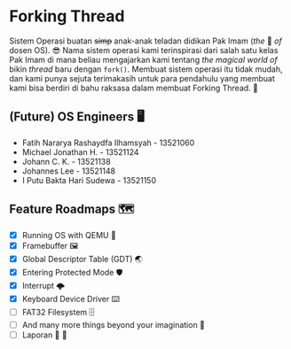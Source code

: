 # Forking Thread

Sistem Operasi buatan ~~simp~~ anak-anak teladan didikan Pak Imam (_the_ 🐐 _of_ dosen OS). 😎
Nama sistem operasi kami terinspirasi dari salah satu kelas Pak Imam di mana beliau mengajarkan kami tentang _the magical world of_ bikin _thread_ baru dengan `fork()`.
Membuat sistem operasi itu tidak mudah, dan kami punya sejuta terimakasih untuk para pendahulu yang membuat kami bisa berdiri di bahu raksasa dalam membuat Forking Thread. 🙏

## (Future) OS Engineers 🖥️

- Fatih Nararya Rashaydfa Ilhamsyah - 13521060
- Michael Jonathan H. - 13521124
- Johann C. K. - 13521138
- Johannes Lee - 13521148
- I Putu Bakta Hari Sudewa - 13521150

## Feature Roadmaps 🗺️

- [x] Running OS with QEMU 🏃
- [x] Framebuffer 🖼️
- [x] Global Descriptor Table (GDT) 🌏
- [x] Entering Protected Mode 🛡️
- [x] Interrupt :cloud_with_lightning:
- [x] Keyboard Device Driver ⌨️
- [ ] FAT32 Filesystem 🗄️
- [ ] And many more things beyond your imagination 🌈
- [ ] Laporan 🤢 🤮
